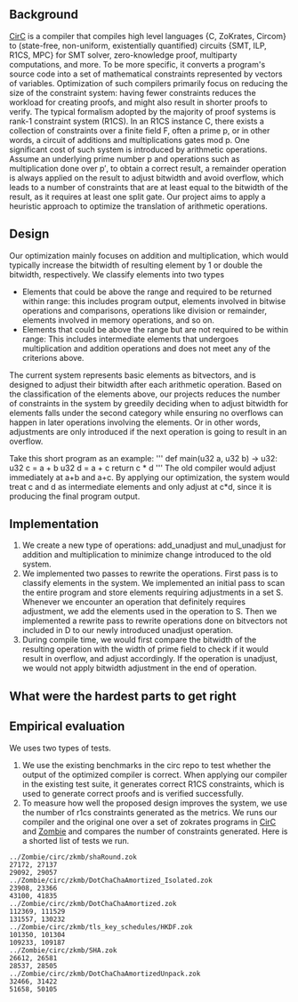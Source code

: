 ## Background
[CirC](https://github.com/circify/circ) is a compiler that compiles high level languages {C, ZoKrates, Circom} to (state-free, non-uniform, existentially quantified) circuits {SMT, ILP, R1CS, MPC} for SMT solver, zero-knowledge proof, multiparty computations, and more. To be more specific, it converts a program's source code into a set of mathematical constraints represented by vectors of variables. Optimization of such compilers primarily focus on reducing the size of the constraint system: having fewer constraints reduces the workload for creating proofs, and might also result in shorter proofs to verify. The typical formalism adopted by the majority of proof systems is rank-1 constraint system (R1CS). In an R1CS instance C, there exists a collection of constraints over a finite field F, often a prime p, or in other words, a circuit of additions and multiplications gates mod p. One significant cost of such system is introduced by arithmetic operations. Assume an underlying prime number p and operations such as multiplication done over p′, to obtain a correct result, a remainder operation is always applied on the result to adjust bitwidth and avoid overflow, which leads to a number of constraints that are at least equal to the bitwidth of the result, as it requires at least one split gate. Our project aims to apply a heuristic approach to optimize the translation of arithmetic operations. 

## Design
Our optimization mainly focuses on addition and multiplication, which would typically increase the bitwidth of resulting element by 1 or double the bitwidth, respectively. We classify elements into two types
- Elements that could be above the range and required to be returned within range: this includes program output, elements involved in bitwise operations and comparisons, operations like division or remainder, elements involved in memory operations, and so on.
- Elements that could be above the range but are not required to be within range: This includes intermediate elements that undergoes multiplication and addition operations and does not meet any of the criterions above.

The current system represents basic elements as bitvectors, and is designed to adjust their bitwidth after each arithmetic operation. Based on the classification of the elements above, our projects reduces the number of constraints in the system by greedily deciding when to adjust bitwidth for elements falls under the second category while ensuring no overflows can happen in later operations involving the elements. Or in other words, adjustments are only introduced if the next operation is going to result in an overflow.

Take this short program as an example:
'''
def main(u32 a, u32 b) -> u32:
    u32 c = a + b
    u32 d = a + c
    return c * d
'''
The old compiler would adjust immediately at a+b and a+c. By applying our optimization, the system would treat c and d as intermediate elements and only adjust at c*d, since it is producing the final program output.

## Implementation
1. We create a new type of operations: add_unadjust and mul_unadjust for addition and multiplication to minimize change introduced to the old system.
2. We implemented two passes to rewrite the operations. First pass is to classify elements in the system. We implemented an initial pass to scan the entire program and store elements requiring adjustments in a set S. Whenever we encounter an operation that definitely requires adjustment, we add the elements used in the operation to S. Then we implemented a rewrite pass to rewrite operations done on bitvectors not included in D to our newly introduced unadjust operation. 
3. During compile time, we would first compare the bitwidth of the resulting operation with the width of prime field to check if it would result in overflow, and adjust accordingly. If the operation is unadjust, we would not apply bitwidth adjustment in the end of operation.
## What were the hardest parts to get right
## Empirical evaluation
We uses two types of tests. 
1. We use the existing benchmarks in the circ repo to test whether the output of the optimized compiler is correct. When applying our compiler in the existing test suite, it generates correct R1CS constraints, which is used to generate correct proofs and is verified successfully.
2. To measure how well the proposed design improves the system, we use the number of r1cs constraints generated as the metrics. We runs our compiler and the original one over a set of zokrates programs in [CirC](https://github.com/circify/circ) and [Zombie](https://github.com/PepperSieve/Zombie/tree/master) and compares the number of constraints generated. Here is a shorted list of tests we run.
```
../Zombie/circ/zkmb/shaRound.zok
27172, 27137
29092, 29057
../Zombie/circ/zkmb/DotChaChaAmortized_Isolated.zok
23908, 23366
43100, 41835
../Zombie/circ/zkmb/DotChaChaAmortized.zok
112369, 111529
131557, 130232
../Zombie/circ/zkmb/tls_key_schedules/HKDF.zok
101350, 101304
109233, 109187
../Zombie/circ/zkmb/SHA.zok
26612, 26581
28537, 28505
../Zombie/circ/zkmb/DotChaChaAmortizedUnpack.zok
32466, 31422
51658, 50105
```